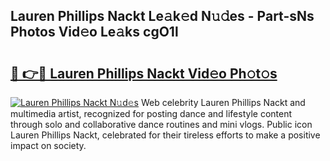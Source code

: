 ## Lauren Phillips Nackt Le𝚊k𝚎d N𝚞𝚍es - Part-sNs Photos Vid𝚎o Le𝚊ks cgO1l

# <h2><a href="http://fb78hlw.evod.top/?m=Lauren+Phillips+Nackt">🔗 👉🔴 Lauren Phillips Nackt Vid𝚎o Ph𝚘t𝚘s</a></h2>

[![Lauren Phillips Nackt N𝚞d𝚎s](https://i.imgur.com/8V9OHl7.gif)](http://fb78hlw.evod.top/?m=Lauren+Phillips+Nackt)
Web celebrity Lauren Phillips Nackt and multimedia artist, recognized for posting dance and lifestyle content through solo and collaborative dance routines and mini vlogs. Public icon Lauren Phillips Nackt, celebrated for their tireless efforts to make a positive impact on society. 
